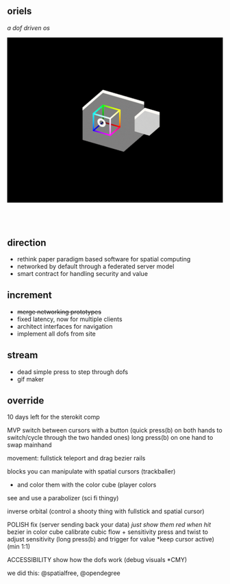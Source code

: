 ## oriels 
*a dof driven os*  

<img src='oriel.gif'>
<https://dofdev.org>

<br/>  <br/>  


## direction
- rethink paper paradigm based software for spatial computing
- networked by default through a federated server model
- smart contract for handling security and value

## increment
- ~~merge networking prototypes~~
- fixed latency, now for multiple clients
- architect interfaces for navigation
- implement all dofs from site

## stream
- dead simple press to step through dofs
- gif maker

## override
10 days left for the sterokit comp

MVP
switch between cursors with a button (quick press(b) on both hands to switch/cycle through the two handed ones) long press(b) on one hand to swap mainhand

movement:
	fullstick
	teleport and drag
	bezier rails

blocks you can manipulate with spatial cursors (trackballer)
+ and color them with the color cube (player colors

see and use a parabolizer (sci fi thingy)

inverse orbital (control a shooty thing with fullstick and spatial cursor)


POLISH
fix (server sending back your data)
*just show them red when hit* 
bezier in color cube
calibrate cubic flow + sensitivity
press and twist to adjust sensitivity (long press(b) and trigger for value *keep cursor active) (min 1:1)


ACCESSIBILITY
show how the dofs work (debug visuals *CMY)

we did this:
@spatialfree, @opendegree